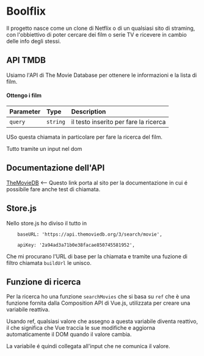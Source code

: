 # Boolflix

Il progetto nasce come un clone di Netflix o di un qualsiasi sito di straming, con l'obbiettivo di poter cercare dei film o serie TV e ricevere in cambio delle info degli stessi.

## API TMDB

Usiamo l'API di The Movie Database per ottenere le informazioni e la lista di film.

#### Ottengo i film

| Parameter | Type     | Description                           |
| :-------- | :------- | :------------------------------------ |
| `query`   | `string` | il testo inserito per fare la ricerca |

USo questa chiamata in particolare per fare la ricerca del film.

Tutto tramite un input nel dom

## Documentazione dell'API

[TheMovieDB](https://readme.so/editor) <-- Questo link porta al sito per la documentazione in cui é possibile fare anche test di chiamata.

## Store.js

Nello store.js ho diviso il tutto in

```http
    baseURL: 'https://api.themoviedb.org/3/search/movie',

    apiKey: '2a94ad3a71b0e38facae850745581952',
```

Che mi procurano l'URL di base per la chiamata e tramite una fuzione di filtro chiamata `buildUrl` le unisco.

## Funzione di ricerca

Per la ricerca ho una funzione `searchMovies` che si basa su `ref` che è una funzione fornita dalla Composition API di Vue.js, utilizzata per creare una variabile reattiva.

Usando ref, qualsiasi valore che assegno a questa variabile diventa reattivo, il che significa che Vue traccia le sue modifiche e aggiorna automaticamente il DOM quando il valore cambia.

La variabile é quindi collegata all'input che ne comunica il valore.
